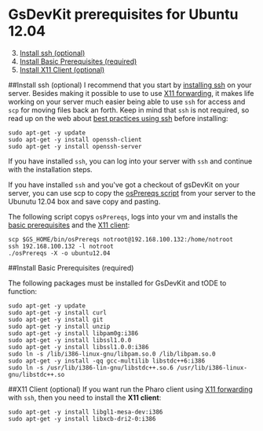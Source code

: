 # GsDevKit prerequisites for Ubuntu 12.04 

3. [Install ssh (optional)](#install-ssh-optional)
1. [Install Basic Prerequisites (required)](#install-basic-prerequisites-required)
2. [Install X11 Client (optional)](#install-x11-client-optional)

##Install ssh (optional)
I recommend that you start by [installing ssh][2] on your server.
Besides making it possible to use to use [X11 forwarding][1], it makes life working on your server much easier being able to use `ssh` for access and `scp` for moving files back an forth.
Keep in mind that `ssh` is not required, so read up on the web about [best practices using ssh][4] before installing:

```
sudo apt-get -y update
sudo apt-get -y install openssh-client
sudo apt-get -y install openssh-server
```

If you have installed `ssh`, you can log into your server with `ssh` and continue with the installation steps.

If you have installed `ssh` and you've got a checkout of gsDevKit on your server, you can use scp to copy the [osPrereqs script][3] from your server to the Ubunutu 12.04 box and save copy and pasting.

The following script copys `osPrereqs`, logs into your vm and installs the [basic prerequisites](#install-basic-prerequisites) and the [X11 client](#install-x11-client):

```
scp $GS_HOME/bin/osPrereqs notroot@192.168.100.132:/home/notroot
ssh 192.168.100.132 -l notroot
./osPrereqs -X -o ubuntu12.04
```

##Install Basic Prerequisites (required)

The following packages must be installed for GsDevKit and tODE to function:

```
sudo apt-get -y update
sudo apt-get -y install curl
sudo apt-get -y install git
sudo apt-get -y install unzip
sudo apt-get -y install libpam0g:i386
sudo apt-get -y install libssl1.0.0
sudo apt-get -y install libssl1.0.0:i386
sudo ln -s /lib/i386-linux-gnu/libpam.so.0 /lib/libpam.so.0
sudo apt-get -y install -qq gcc-multilib libstdc++6:i386
sudo ln -s /usr/lib/i386-lin-gnu/libstdc++.so.6 /usr/lib/i386-linux-gnu/libstdc++.so
```

##X11 Client (optional)
If you want run the Pharo client using [X11 forwarding][1] with `ssh`, then you need to install the **X11 client**:

```
sudo apt-get -y install libgl1-mesa-dev:i386
sudo apt-get -y install libxcb-dri2-0:i386
```

[1]: http://unix.stackexchange.com/questions/12755/how-to-forward-x-over-ssh-from-ubuntu-machine
[2]: https://help.ubuntu.com/12.04/serverguide/openssh-server.html
[3]: ../../bin/osPrereqs
[4]: http://www.cyberciti.biz/tips/linux-unix-bsd-openssh-server-best-practices.html

